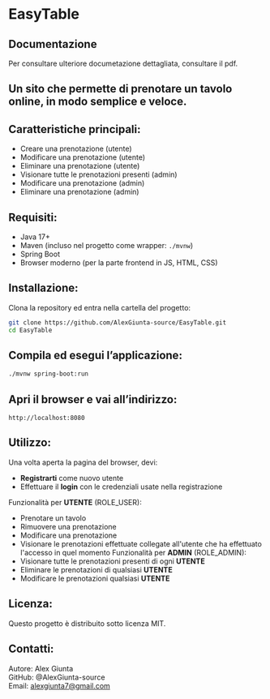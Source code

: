 # EasyTable
## Documentazione 
Per consultare ulteriore documetazione dettagliata, consultare il pdf.

## Un sito che permette di prenotare un tavolo online, in modo semplice e veloce.
## Caratteristiche principali:
- Creare una prenotazione (utente)
- Modificare una prenotazione (utente)
- Eliminare una prenotazione (utente)
- Visionare tutte le prenotazioni presenti (admin)
- Modificare una prenotazione (admin)
- Eliminare una prenotazione (admin)
## Requisiti:
- Java 17+
- Maven (incluso nel progetto come wrapper: `./mvnw`)
- Spring Boot
- Browser moderno (per la parte frontend in JS, HTML, CSS)
## Installazione:
Clona la repository ed entra nella cartella del progetto:
```bash
git clone https://github.com/AlexGiunta-source/EasyTable.git
cd EasyTable
```
## Compila ed esegui l’applicazione:
```bash
./mvnw spring-boot:run
```
## Apri il browser e vai all’indirizzo:
```
http://localhost:8080
```
## Utilizzo:
Una volta aperta la pagina del browser, devi: 
- **Registrarti** come nuovo utente
- Effettuare il **login** con le credenziali usate nella registrazione

Funzionalità per **UTENTE** (ROLE_USER):
- Prenotare un tavolo
- Rimuovere una prenotazione
- Modificare una prenotazione
- Visionare le prenotazioni effettuate collegate all'utente che ha effettuato l'accesso in quel momento
Funzionalità per **ADMIN** (ROLE_ADMIN):
- Visionare tutte le prenotazioni presenti di ogni **UTENTE**
- Eliminare le prenotazioni di qualsiasi **UTENTE**
- Modificare le prenotazioni qualsiasi **UTENTE**
## Licenza:
Questo progetto è distribuito sotto licenza MIT.
## Contatti:
Autore: Alex Giunta <br> 
GitHub: @AlexGiunta-source <br> 
Email: alexgiunta7@gmail.com <br> 
